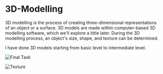 # 3D-Modelling

3D modelling is the process of creating three-dimensional representations of an object or a surface. 
3D models are made within computer-based 3D modelling software, which we'll explore a little later.
During the 3D modelling process, an object's size, shape, and texture can be determined.

I have done 3D models starting from basic level to intermediate level.

![Final Task](https://user-images.githubusercontent.com/109935309/226095872-090cd2ee-536a-4a9f-a893-724516ff173e.png)

![Texture](https://user-images.githubusercontent.com/109935309/226095888-522e22e4-2af2-438d-91a9-4768469eeea3.png)
